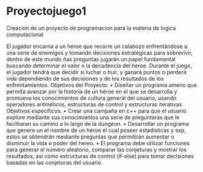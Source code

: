 # Proyectojuego1
Creacion de un proyecto de programacion para la materia de logica computacional

El jugador encarna a un héroe que recorre un calabozo enfrentándose a una serie de enemigos y tomando decisiones estratégicas para sobrevivir, dentro de este mundo ñas preguntas jugarán un papel fundamental buscando determinar el valor o la decadencia del heroe. Durante el juego, el jugador tendrá que decidir si luchar o huir, y ganará puntos o perderá vida dependiendo de sus decisiones y de los resultados de los enfrentamientos.
Objetivos del Proyecto:
•	Diseñar un programa ameno que permita avanzar por la historia de un héroe en el que se desarrolla y promueva los conocimientos de cultura general del usuario, usando operadores aritméticos, estructuras de control y estructuras iterativas.
Objetivos específicos.
•	Crear una campaña en c++ para que el usuario explore mediante sus conocimientos una serie de preguntaras que le facilitaran su camino a lo largo de la dungeon.
•	Desarrollar un programa que genere un el nombre de un héroe el cual poseer estadísticas y exp, estos se obtendrán mediante preguntas que permitirán aumentar o disminuir la vida o poder del hereo.
•	El programa debe utilizar funciones para generar el número aleatorio, comparar las conjeturas y mostrar los resultados, así como estructuras de control (if-else) para tomar decisiones basadas en las conjeturas del usuario.

